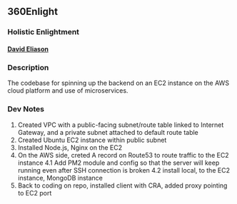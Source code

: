 ## 360Enlight
### Holistic Enlightment
#### [David Eliason](http://www.davethemaker.com)

### Description
The codebase for spinning up the backend on an EC2 instance on the AWS cloud platform and use of microservices.

### Dev Notes
1. Created VPC with a public-facing subnet/route table linked to Internet Gateway, and a private subnet attached to default route table
2. Created Ubuntu EC2 instance within public subnet
3. Installed Node.js, Nginx on the EC2
4. On the AWS side, creted A record on Route53 to route traffic to the EC2 instance
  4.1 Add PM2 module and config so that the server will keep running even after SSH connection is broken
  4.2 install local, to the EC2 instance, MongoDB instance
5. Back to coding on repo, installed client with CRA, added proxy pointing to EC2 port

